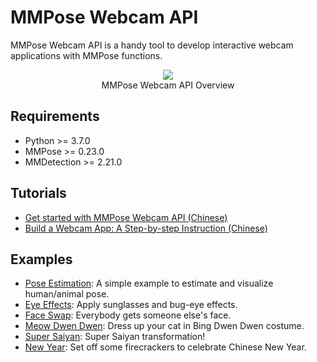 # MMPose Webcam API

MMPose Webcam API is a handy tool to develop interactive webcam applications with MMPose functions.

<div align=center>
<img src="https://user-images.githubusercontent.com/15977946/153800450-2522efe8-bc11-457d-9037-d8aee4fc4f36.png">
</div>
<div align=center>
MMPose Webcam API Overview
</div>

## Requirements

- Python >= 3.7.0
- MMPose >= 0.23.0
- MMDetection >= 2.21.0

## Tutorials

- [Get started with MMPose Webcam API (Chinese)](/tools/webcam/docs/get_started_cn.md)
- [Build a Webcam App: A Step-by-step Instruction (Chinese)](/tools/webcam/docs/example_cn.md)

## Examples

- [Pose Estimation](/tools/webcam/configs/examples/): A simple example to estimate and visualize human/animal pose.
- [Eye Effects](/tools/webcam/configs/eyes/): Apply sunglasses and bug-eye effects.
- [Face Swap](/tools/webcam/configs/face_swap/): Everybody gets someone else's face.
- [Meow Dwen Dwen](/tools/webcam/configs/meow_dwen_dwen/): Dress up your cat in Bing Dwen Dwen costume.
- [Super Saiyan](/tools/webcam/configs/supersaiyan/): Super Saiyan transformation!
- [New Year](/tools/webcam/configs/newyear/): Set off some firecrackers to celebrate Chinese New Year.
